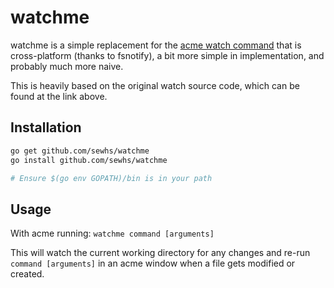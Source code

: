 watchme
=======

watchme is a simple replacement for the [acme watch command](https://github.com/9fans/go/tree/master/acme/Watch) that is cross-platform (thanks to fsnotify), a bit more simple in implementation, and probably much more naive.

This is heavily based on the original watch source code, which can be found at the link above.

## Installation

```bash
go get github.com/sewhs/watchme
go install github.com/sewhs/watchme

# Ensure $(go env GOPATH)/bin is in your path
```

## Usage

With acme running: `watchme command [arguments]`

This will watch the current working directory for any changes and re-run `command [arguments]` in an acme window when a file gets modified or created.